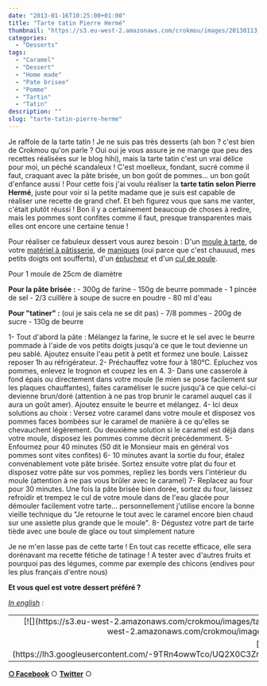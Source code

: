 ```yaml
---
date: "2013-01-16T10:25:00+01:00"
title: "Tarte tatin Pierre Hermé"
thumbnail: "https://s3.eu-west-2.amazonaws.com/crokmou/images/20130113_tarte_tatin_pomme_0050.jpg"
categories:
  - "Desserts"
tags:
  - "Caramel"
  - "Dessert"
  - "Home made"
  - "Pate brisee"
  - "Pomme"
  - "Tartin"
  - "Tatin"
description: ""
slug: "tarte-tatin-pierre-herme"
---
```


Je raffole de la tarte tatin ! Je ne suis pas très desserts (ah bon ? c'est bien de Crokmou qu'on parle ? Oui oui je vous assure je ne mange que peu des recettes réalisées sur le blog hihi), mais la tarte tatin c'est un vrai délice pour moi, un péché scandaleux ! C'est moelleux, fondant, sucré comme il faut, craquant avec la pâte brisée, un bon goût de pommes... un bon goût d'enfance aussi ! Pour cette fois j'ai voulu réaliser la **tarte tatin selon Pierre Hermé**, juste pour voir si la petite madame que je suis est capable de réaliser une recette de grand chef. Et beh figurez vous que sans me vanter, c'était plutôt réussi ! Bon il y a certainement beaucoup de choses à redire, mais les pommes sont confites comme il faut, presque transparentes mais elles ont encore une certaine tenue !

Pour réaliser ce fabuleux dessert vous aurez besoin : D'un [moule à tarte](http://www.rueducommerce.fr/index/moule%20tarte), de votre [matériel à pâtisserie](http://www.rueducommerce.fr/m/pl/malid:12468605), de [maniques](http://www.rueducommerce.fr/m/pl/malid:4769931) (oui parce que c'est chauuud, mes petits doigts ont soufferts), d'un [éplucheur](http://www.rueducommerce.fr/m/pl/malid:43774618) et d'un [cul de poule](http://www.rueducommerce.fr/m/pl/malid:48515370).

Pour 1 moule de 25cm de diamètre

**Pour la pâte brisée :** - 300g de farine - 150g de beurre pommade - 1 pincée de sel - 2/3 cuillère à soupe de sucre en poudre - 80 ml d'eau

**Pour "tatiner" :** (oui je sais cela ne se dit pas) - 7/8 pommes - 200g de sucre - 130g de beurre

1- Tout d'abord la pâte : Mélangez la farine, le sucre et le sel avec le beurre pommade à l'aide de vos petits doigts jusqu'à ce que le tout devienne un peu sablé. Ajoutez ensuite l'eau petit à petit et formez une boule. Laissez reposer 1h au réfrigérateur. 2- Préchauffez votre four à 180°C. Epluchez vos pommes, enlevez le trognon et coupez les en 4. 3- Dans une casserole à fond épais ou directement dans votre moule (le mien se pose facilement sur les plaques chauffantes), faites caraméliser le sucre jusqu'à ce que celui-ci devienne brun/doré (attention à ne pas trop brunir le caramel auquel cas il aura un goût amer). Ajoutez ensuite le beurre et mélangez. 4- Ici deux solutions au choix : Versez votre caramel dans votre moule et disposez vos pommes faces bombées sur le caramel de manière à ce qu'elles se chevauchent légèrement. Ou deuxième solution si le caramel est déjà dans votre moule, disposez les pommes comme décrit précédemment. 5- Enfournez pour 40 minutes (50 dit le Monsieur mais en général vos pommes sont vites confites) 6- 10 minutes avant la sortie du four, étalez convenablement vote pâte brisée. Sortez ensuite votre plat du four et disposez votre pâte sur vos pommes, repliez les bords vers l'intérieur du moule (attention à ne pas vous brûler avec le caramel) 7- Replacez au four pour 30 minutes. Une fois la pâte brisée bien dorée, sortez du four, laissez refroidir et trempez le cul de votre moule dans de l'eau glacée pour démouler facilement votre tarte... personnellement j'utilise encore la bonne vieille technique du "Je retourne le tout avec le caramel encore bien chaud sur une assiette plus grande que le moule". 8- Dégustez votre part de tarte tiède avec une boule de glace ou tout simplement nature

Je ne m'en lasse pas de cette tarte ! En tout cas recette efficace, elle sera dorénavant ma recette fétiche de tatinage ! A tester avec d'autres fruits et pourquoi pas des légumes, comme par exemple des chicons (endives pour les plus français d'entre nous)

**Et vous quel est votre dessert préféré ?**

_[In english](https://lh3.googleusercontent.com/-9TRn4owwTco/UQ2X0C3ZrDI/AAAAAAAAGgQ/Xpuj7djyKZw/s842/tatin_pie_by_pierre_herme.jpg) :_

<table style="margin-left: auto; margin-right: auto; text-align: center;" cellspacing="0" cellpadding="0" align="center">

<tbody>

<tr>

<td style="text-align: center;">[![](https://s3.eu-west-2.amazonaws.com/crokmou/images/tatin_pie_by_pierre_herme-300x2121-300x212.jpg)](https://s3.eu-west-2.amazonaws.com/crokmou/images/tatin_pie_by_pierre_herme-300x2121.jpg)</td>

</tr>

<tr>

<td style="text-align: center;">[Here](https://lh3.googleusercontent.com/-9TRn4owwTco/UQ2X0C3ZrDI/AAAAAAAAGgQ/Xpuj7djyKZw/s842/tatin_pie_by_pierre_herme.jpg)</td>

</tr>

</tbody>

</table>

[**○<span style="font-size: xx-small; margin: 0px; outline: 0px; padding: 0px;"><span style="font-family: Arial, Helvetica, sans-serif; margin: 0px; outline: 0px; padding: 0px;"> </span></span>Facebook**](https://www.facebook.com/pages/CroKMou/148093255259077) ○ [**Twitter**](https://twitter.com/Crokmou) ○